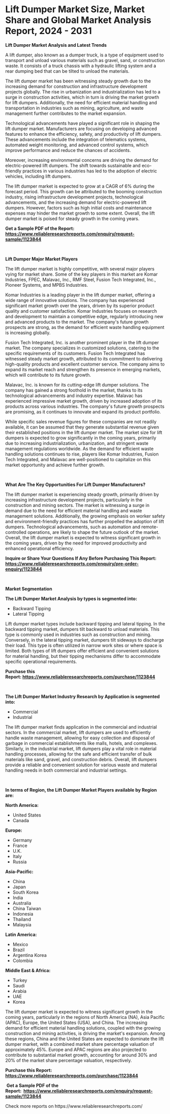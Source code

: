<p><h1>Lift Dumper Market Size, Market Share and Global Market Analysis Report, 2024 - 2031</h1></p><p><strong>Lift Dumper Market Analysis and Latest Trends</strong></p>
<p><p>A lift dumper, also known as a dumper truck, is a type of equipment used to transport and unload various materials such as gravel, sand, or construction waste. It consists of a truck chassis with a hydraulic lifting system and a rear dumping bed that can be tilted to unload the materials.</p><p>The lift dumper market has been witnessing steady growth due to the increasing demand for construction and infrastructure development projects globally. The rise in urbanization and industrialization has led to a surge in construction activities, which in turn is driving the market growth for lift dumpers. Additionally, the need for efficient material handling and transportation in industries such as mining, agriculture, and waste management further contributes to the market expansion.</p><p>Technological advancements have played a significant role in shaping the lift dumper market. Manufacturers are focusing on developing advanced features to enhance the efficiency, safety, and productivity of lift dumpers. These advancements include the integration of telematics systems, automated weight monitoring, and advanced control systems, which improve performance and reduce the chances of accidents.</p><p>Moreover, increasing environmental concerns are driving the demand for electric-powered lift dumpers. The shift towards sustainable and eco-friendly practices in various industries has led to the adoption of electric vehicles, including lift dumpers.</p><p>The lift dumper market is expected to grow at a CAGR of 6% during the forecast period. This growth can be attributed to the booming construction industry, rising infrastructure development projects, technological advancements, and the increasing demand for electric-powered lift dumpers. However, factors such as high initial costs and maintenance expenses may hinder the market growth to some extent. Overall, the lift dumper market is poised for steady growth in the coming years.</p></p>
<p><strong>Get a Sample PDF of the Report:&nbsp; <a href="https://www.reliableresearchreports.com/enquiry/request-sample/1123844">https://www.reliableresearchreports.com/enquiry/request-sample/1123844</a></strong></p>
<p>&nbsp;</p>
<p><strong>Lift Dumper Major Market Players</strong></p>
<p><p>The lift dumper market is highly competitive, with several major players vying for market share. Some of the key players in this market are Komar Industries, FPEC, Malavac, Inc., RMF Steel, Fusion Tech Integrated, Inc., Pioneer Systems, and MPBS Industries.</p><p>Komar Industries is a leading player in the lift dumper market, offering a wide range of innovative solutions. The company has experienced significant market growth over the years, driven by its superior product quality and customer satisfaction. Komar Industries focuses on research and development to maintain a competitive edge, regularly introducing new and advanced products to the market. The company's future growth prospects are strong, as the demand for efficient waste handling equipment is increasing globally.</p><p>Fusion Tech Integrated, Inc. is another prominent player in the lift dumper market. The company specializes in customized solutions, catering to the specific requirements of its customers. Fusion Tech Integrated has witnessed steady market growth, attributed to its commitment to delivering high-quality products and excellent customer service. The company aims to expand its market reach and strengthen its presence in emerging markets, which will contribute to its future growth.</p><p>Malavac, Inc. is known for its cutting-edge lift dumper solutions. The company has gained a strong foothold in the market, thanks to its technological advancements and industry expertise. Malavac has experienced impressive market growth, driven by increased adoption of its products across various industries. The company's future growth prospects are promising, as it continues to innovate and expand its product portfolio.</p><p>While specific sales revenue figures for these companies are not readily available, it can be assumed that they generate substantial revenue given their established positions in the lift dumper market. The market size for lift dumpers is expected to grow significantly in the coming years, primarily due to increasing industrialization, urbanization, and stringent waste management regulations worldwide. As the demand for efficient waste handling solutions continues to rise, players like Komar Industries, Fusion Tech Integrated, and Malavac are well-positioned to capitalize on this market opportunity and achieve further growth.</p></p>
<p>&nbsp;</p>
<p><strong>What Are The Key Opportunities For Lift Dumper Manufacturers?</strong></p>
<p><p>The lift dumper market is experiencing steady growth, primarily driven by increasing infrastructure development projects, particularly in the construction and mining sectors. The market is witnessing a surge in demand due to the need for efficient material handling and waste management solutions. Additionally, the growing emphasis on worker safety and environment-friendly practices has further propelled the adoption of lift dumpers. Technological advancements, such as automation and remote-controlled operations, are likely to shape the future outlook of the market. Overall, the lift dumper market is expected to witness significant growth in the coming years, driven by the need for improved productivity and enhanced operational efficiency.</p></p>
<p><strong>Inquire or Share Your Questions If Any Before Purchasing This Report: <a href="https://www.reliableresearchreports.com/enquiry/pre-order-enquiry/1123844">https://www.reliableresearchreports.com/enquiry/pre-order-enquiry/1123844</a></strong></p>
<p>&nbsp;</p>
<p><strong>Market Segmentation</strong></p>
<p><strong>The Lift Dumper Market Analysis by types is segmented into:</strong></p>
<p><ul><li>Backward Tipping</li><li>Lateral Tipping</li></ul></p>
<p><p>Lift dumper market types include backward tipping and lateral tipping. In the backward tipping market, dumpers tilt backward to unload materials. This type is commonly used in industries such as construction and mining. Conversely, in the lateral tipping market, dumpers tilt sideways to discharge their load. This type is often utilized in narrow work sites or where space is limited. Both types of lift dumpers offer efficient and convenient solutions for material handling, but their tipping mechanisms differ to accommodate specific operational requirements.</p></p>
<p><strong>Purchase this Report:&nbsp;<a href="https://www.reliableresearchreports.com/purchase/1123844">https://www.reliableresearchreports.com/purchase/1123844</a></strong></p>
<p>&nbsp;</p>
<p><strong>The Lift Dumper Market Industry Research by Application is segmented into:</strong></p>
<p><ul><li>Commercial</li><li>Industrial</li></ul></p>
<p><p>The lift dumper market finds application in the commercial and industrial sectors. In the commercial market, lift dumpers are used to efficiently handle waste management, allowing for easy collection and disposal of garbage in commercial establishments like malls, hotels, and complexes. Similarly, in the industrial market, lift dumpers play a vital role in material handling processes, allowing for the safe and efficient transfer of bulk materials like sand, gravel, and construction debris. Overall, lift dumpers provide a reliable and convenient solution for various waste and material handling needs in both commercial and industrial settings.</p></p>
<p>&nbsp;</p>
<p><strong>In terms of Region, the Lift Dumper Market Players available by Region are:</strong></p>
<p>
    <p> <strong> North America: </strong>
        <ul>
            <li>United States</li>
            <li>Canada</li>
        </ul>
        </p> 
    <p> <strong> Europe: </strong>
        <ul>
            <li>Germany</li>
            <li>France</li>
            <li>U.K.</li>
            <li>Italy</li>
            <li>Russia</li>
        </ul>
        </p> 
    <p> <strong> Asia-Pacific: </strong>
        <ul>
            <li>China</li>
            <li>Japan</li>
            <li>South Korea</li>
            <li>India</li>
            <li>Australia</li>
            <li>China Taiwan</li>
            <li>Indonesia</li>
            <li>Thailand</li>
            <li>Malaysia</li>
        </ul>
        </p> 
    <p> <strong> Latin America: </strong>
        <ul>
            <li>Mexico</li>
            <li>Brazil</li>
            <li>Argentina Korea</li>
            <li>Colombia</li>
        </ul>
        </p> 
    <p> <strong> Middle East & Africa: </strong>
        <ul>
            <li>Turkey</li>
            <li>Saudi</li>
            <li>Arabia</li>
            <li>UAE</li>
            <li>Korea</li>
        </ul>
    </p>
    </p>
<p><p>The lift dumper market is expected to witness significant growth in the coming years, particularly in the regions of North America (NA), Asia Pacific (APAC), Europe, the United States (USA), and China. The increasing demand for efficient material handling solutions, coupled with the growing construction and mining activities, is driving the market's expansion. Among these regions, China and the United States are expected to dominate the lift dumper market, with a combined market share percentage valuation of approximately 45%. Europe and APAC regions are also projected to contribute to substantial market growth, accounting for around 30% and 20% of the market share percentage valuation, respectively.</p></p>
<p><strong>Purchase this Report: <a href="https://www.reliableresearchreports.com/purchase/1123844">https://www.reliableresearchreports.com/purchase/1123844</a></strong></p>
<p>&nbsp;<strong>Get a Sample PDF of the Report:&nbsp;&nbsp;<a href="https://www.reliableresearchreports.com/enquiry/request-sample/1123844">https://www.reliableresearchreports.com/enquiry/request-sample/1123844</a></strong></p>
<p><strong></strong></p>
<p>Check more reports on https://www.reliableresearchreports.com/</p>